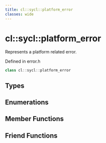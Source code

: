 ```yaml
---
title: cl::sycl::platform_error
classes: wide
---
```

# cl::sycl::platform_error

Represents a platform related error. 

Defined in error.h

```cpp
class cl::sycl::platform_error
```

## Types

## Enumerations

## Member Functions


## Friend Functions

